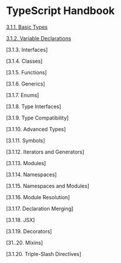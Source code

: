 # TypeScript Handbook

[3.1.1. Basic Types](typescript_handbook/3.1.1.basic_types.md)

[3.1.2. Variable Declarations](typescript_handbook/3.1.2.variable_declarations.md)

[3.1.3. Interfaces]

[3.1.4. Classes]

[3.1.5. Functions]

[3.1.6. Generics]

[3.1.7. Enums]

[3.1.8. Type Interfaces]

[3.1.9. Type Compatibility]

[3.1.10. Advanced Types]

[3.1.11. Symbols]

[3.1.12. Iterators and Generators]

[3.1.13. Modules]

[3.1.14. Namespaces]

[3.1.15. Namespaces and Modules]

[3.1.16. Module Resolution]

[3.1.17. Declaration Merging]

[3.1.18. JSX]

[3.1.19. Decorators]

[31..20. Mixins]

[3.1.20. Triple-Slash Directives]